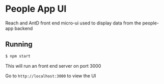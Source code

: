 # People App UI
Reach and AntD front end micro-ui used to display data from the people-app backend

## Running
```sh
$ npm start
```
This will run an front end server on port 3000

Go to `http://localhost:3000` to view the UI